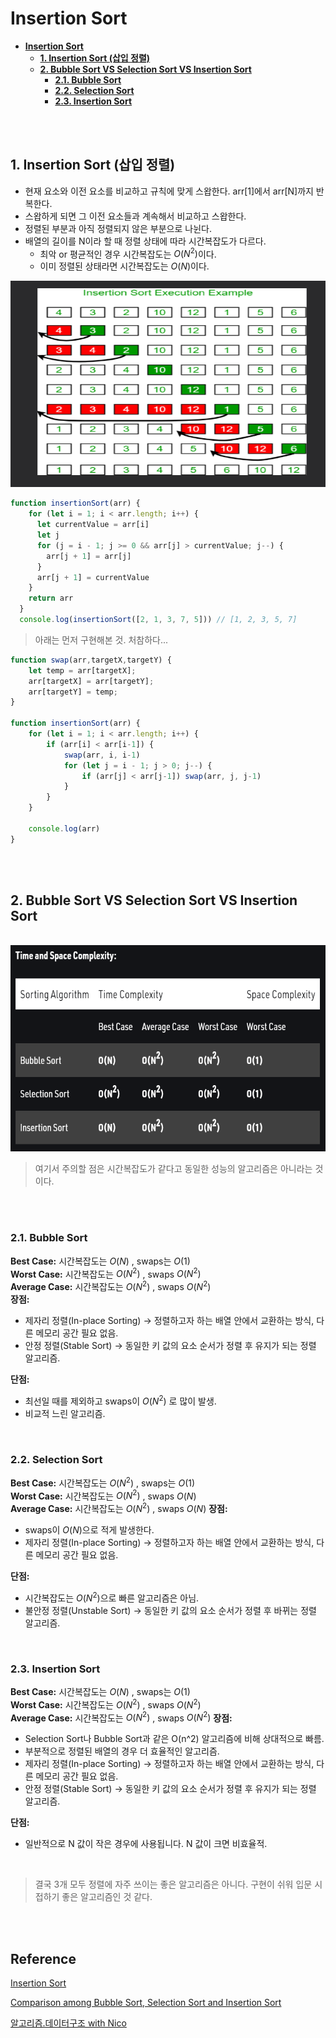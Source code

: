 # **Insertion Sort**
- [**Insertion Sort**](#insertion-sort)
  - [**1. Insertion Sort (삽입 정렬)**](#1-insertion-sort-삽입-정렬)
  - [**2. Bubble Sort VS Selection Sort VS Insertion Sort**](#2-bubble-sort-vs-selection-sort-vs-insertion-sort)
    - [**2.1. Bubble Sort**](#21-bubble-sort)
    - [**2.2. Selection Sort**](#22-selection-sort)
    - [**2.3. Insertion Sort**](#23-insertion-sort)

<br /><br />

## **1. Insertion Sort (삽입 정렬)**
- 현재 요소와 이전 요소를 비교하고 규칙에 맞게 스왑한다. arr[1]에서 arr[N]까지 반복한다.
- 스왑하게 되면 그 이전 요소들과 계속해서 비교하고 스왑한다. 
- 정렬된 부분과 아직 정렬되지 않은 부분으로 나뉜다.
- 배열의 길이를 N이라 할 때 정렬 상태에 따라 시간복잡도가 다르다.
  - 최악 or 평균적인 경우 시간복잡도는 $O(N^2)$이다.
  - 이미 정렬된 상태라면 시간복잡도는 $O(N)$이다.
<img src="..\image\algorithm\insertion-sort\insertion-sort.png" width="600" height="330">

```javascript
function insertionSort(arr) {
    for (let i = 1; i < arr.length; i++) {
      let currentValue = arr[i]
      let j
      for (j = i - 1; j >= 0 && arr[j] > currentValue; j--) {
        arr[j + 1] = arr[j]
      }
      arr[j + 1] = currentValue
    }
    return arr
  }
  console.log(insertionSort([2, 1, 3, 7, 5])) // [1, 2, 3, 5, 7]
```

> 아래는 먼저 구현해본 것. 처참하다...
```javascript
function swap(arr,targetX,targetY) {
    let temp = arr[targetX];
    arr[targetX] = arr[targetY];
    arr[targetY] = temp;
}

function insertionSort(arr) {
    for (let i = 1; i < arr.length; i++) {
        if (arr[i] < arr[i-1]) {
            swap(arr, i, i-1)
            for (let j = i - 1; j > 0; j--) {
                if (arr[j] < arr[j-1]) swap(arr, j, j-1)
            }
        }
    }

    console.log(arr)
}
```
<br /><br />

## **2. Bubble Sort VS Selection Sort VS Insertion Sort**

<br />

<img src="..\image\algorithm\insertion-sort\insertion-sort2.png" width="600" height="330">


<br />

>여기서 주의할 점은 시간복잡도가 같다고 동일한 성능의 알고리즘은 아니라는 것이다. 

<br /><br />

### **2.1. Bubble Sort**
**Best Case:** 시간복잡도는 $O(N)$ , swaps는 $O(1)$  
**Worst Case:** 시간복잡도는 $O(N^2)$ , swaps $O(N^2)$  
**Average Case:** 시간복잡도는 $O(N^2)$ , swaps $O(N^2)$  
**장점:** 
- 제자리 정렬(In-place Sorting) $\rightarrow$ 정렬하고자 하는 배열 안에서 교환하는 방식, 다른 메모리 공간 필요 없음.   
- 안정 정렬(Stable Sort) $\rightarrow$ 동일한 키 값의 요소 순서가 정렬 후 유지가 되는 정렬 알고리즘.  
  
**단점:**
- 최선일 때를 제외하고 swaps이 $O(N^2)$ 로 많이 발생.
- 비교적 느린 알고리즘.
  
<br />

### **2.2. Selection Sort**
**Best Case:** 시간복잡도는  $O(N^2)$ , swaps는 $O(1)$  
**Worst Case:** 시간복잡도는 $O(N^2)$ , swaps $O(N)$  
**Average Case:** 시간복잡도는 $O(N^2)$ , swaps $O(N)$ 
**장점:** 
- swaps이 $O(N)$으로 적게 발생한다.
- 제자리 정렬(In-place Sorting) $\rightarrow$ 정렬하고자 하는 배열 안에서 교환하는 방식, 다른 메모리 공간 필요 없음.    
  
  
**단점:**
- 시간복잡도는 $O(N^2)$으로 빠른 알고리즘은 아님.
- 불안정 정렬(Unstable Sort) $\rightarrow$ 동일한 키 값의 요소 순서가 정렬 후 바뀌는 정렬 알고리즘.
  
<br />

### **2.3. Insertion Sort**
**Best Case:** 시간복잡도는 $O(N)$ , swaps는 $O(1)$  
**Worst Case:** 시간복잡도는 $O(N^2)$ , swaps $O(N^2)$  
**Average Case:** 시간복잡도는 $O(N^2)$ , swaps $O(N^2)$ 
**장점:** 
- Selection Sort나 Bubble Sort과 같은 O(n^2) 알고리즘에 비해 상대적으로 빠름.
- 부분적으로 정렬된 배열의 경우 더 효율적인 알고리즘.
- 제자리 정렬(In-place Sorting) $\rightarrow$ 정렬하고자 하는 배열 안에서 교환하는 방식, 다른 메모리 공간 필요 없음.    
- 안정 정렬(Stable Sort) $\rightarrow$ 동일한 키 값의 요소 순서가 정렬 후 유지가 되는 정렬 알고리즘.  
  
**단점:**
- 일반적으로 N 값이 작은 경우에 사용됩니다. N 값이 크면 비효율적.
  
<br />

>결국 3개 모두 정렬에 자주 쓰이는 좋은 알고리즘은 아니다. 구현이 쉬워 입문 시 접하기 좋은 알고리즘인 것 같다. 

<br /><br />

## **Reference**<!-- omit in toc -->  
[Insertion Sort](https://www.geeksforgeeks.org/insertion-sort/?ref=lbp)

[Comparison among Bubble Sort, Selection Sort and Insertion Sort](https://www.geeksforgeeks.org/comparison-among-bubble-sort-selection-sort-and-insertion-sort/?ref=rp)

[알고리즘.데이터구조 with Nico](https://www.youtube.com/watch?v=Bor_CRWEIXo&list=PL7jH19IHhOLMdHvl3KBfFI70r9P0lkJwL&index=5) 